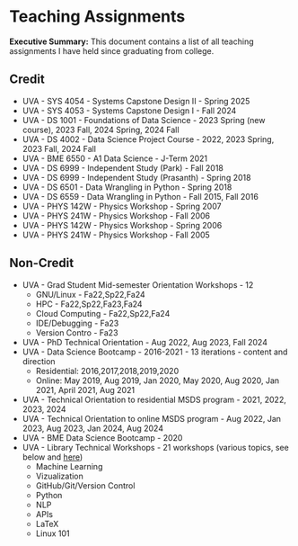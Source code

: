 # Teaching Assignments
**Executive Summary:** This document contains a list of all teaching assignments I have held since graduating from college.

## Credit
* UVA - SYS 4054 - Systems Capstone Design II - Spring 2025
* UVA - SYS 4053 - Systems Capstone Design I - Fall 2024
* UVA - DS 1001 - Foundations of Data Science - 2023 Spring (new course), 2023 Fall, 2024 Spring, 2024 Fall
* UVA - DS 4002 - Data Science Project Course - 2022, 2023 Spring, 2023 Fall, 2024 Fall
* UVA - BME 6550 - A1 Data Science - J-Term 2021
* UVA - DS 6999 - Independent Study (Park) - Fall 2018
* UVA - DS 6999 - Independent Study (Prasanth) - Spring 2018
* UVA - DS 6501 - Data Wrangling in Python - Spring 2018
* UVA - DS 6559 - Data Wrangling in Python - Fall 2015, Fall 2016
* UVA - PHYS 142W - Physics Workshop - Spring 2007
* UVA - PHYS 241W - Physics Workshop - Fall 2006
* UVA - PHYS 142W - Physics Workshop - Spring 2006
* UVA - PHYS 241W - Physics Workshop - Fall 2005

## Non-Credit

* UVA - Grad Student Mid-semester Orientation Workshops - 12
   * GNU/Linux - Fa22,Sp22,Fa24
   * HPC - Fa22,Sp22,Fa23,Fa24
   * Cloud Computing - Fa22,Sp22,Fa24
   * IDE/Debugging - Fa23
   * Version Contro - Fa23
* UVA - PhD Technical Orientation - Aug 2022, Aug 2023, Fall 2024
* UVA - Data Science Bootcamp - 2016-2021 - 13 iterations - content and direction
    * Residential: 2016,2017,2018,2019,2020
    * Online: May 2019, Aug 2019, Jan 2020, May 2020, Aug 2020, Jan 2021, April 2021, Aug 2021
* UVA - Technical Orientation to residential MSDS program - 2021, 2022, 2023, 2024
* UVA - Technical Orientation to online MSDS program - Aug 2022, Jan 2023, Aug 2023, Jan 2024, Aug 2024
* UVA - BME Data Science Bootcamp - 2020
* UVA - Library Technical Workshops - 21 workshops (various topics, see below and [here](https://data.library.virginia.edu/training/past-workshops/))
  * Machine Learning
  * Vizualization
  * GitHub/Git/Version Control
  * Python
  * NLP
  * APIs
  * LaTeX
  * Linux 101
